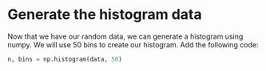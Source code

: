# Generate the histogram data

Now that we have our random data, we can generate a histogram using numpy. We will use 50 bins to create our histogram. Add the following code:

```python
n, bins = np.histogram(data, 50)
```
